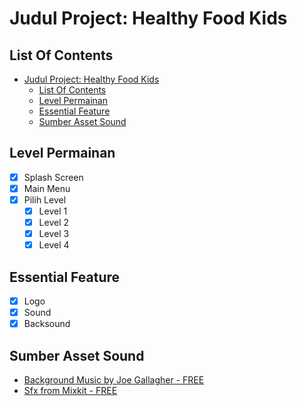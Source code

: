 # Judul Project: Healthy Food Kids
## List Of Contents

- [Judul Project: Healthy Food Kids](#judul-project-healthy-food-kids)
  - [List Of Contents](#list-of-contents)
  - [Level Permainan](#level-permainan)
  - [Essential Feature](#essential-feature)
  - [Sumber Asset Sound](#sumber-asset-sound)
## Level Permainan
- [x] Splash Screen
- [x] Main Menu
- [x] Pilih Level
  - [x] Level 1
  - [x] Level 2
  - [x] Level 3
  - [x] Level 4
  
## Essential Feature
- [x] Logo
- [x] Sound
- [x] Backsound

## Sumber Asset Sound
- [Background Music by Joe Gallagher - FREE](https://assetstore.unity.com/packages/audio/music/orchestral/free-orchestral-music-pack-189885)
- [Sfx from Mixkit -  FREE](https://mixkit.co/free-sound-effects/game/)